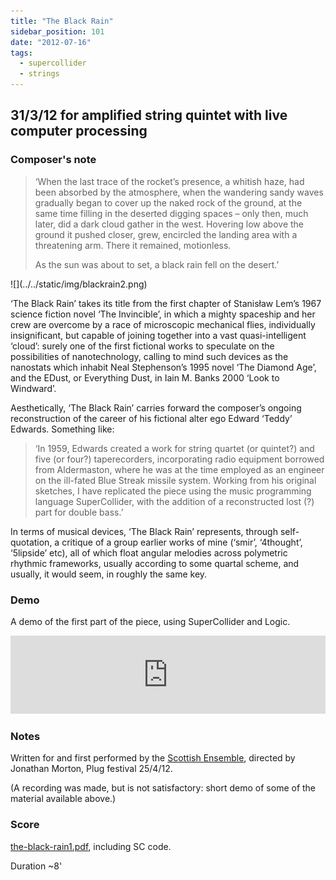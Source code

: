 ```yaml
---
title: "The Black Rain"
sidebar_position: 101
date: "2012-07-16"
tags: 
  - supercollider
  - strings
---
```


## 31/3/12 for amplified string quintet with live computer processing

### Composer's note

> ‘When the last trace of the rocket’s presence, a whitish haze, had been absorbed by the atmosphere, when the wandering sandy waves gradually began to cover up the naked rock of the ground, at the same time filling in the deserted digging spaces – only then, much later, did a dark cloud gather in the west. Hovering low above the ground it pushed closer, grew, encircled the landing area with a threatening arm. There it remained, motionless.
> 
> As the sun was about to set, a black rain fell on the desert.’

<div style={{float: 'right', width: '30%', border: 'solid', borderWidth: 'thin'}}>![](../../static/img/blackrain2.png)</div>

‘The Black Rain’ takes its title from the first chapter of Stanisław Lem’s 1967 science fiction novel ‘The Invincible’, in which a mighty spaceship and her crew are overcome by a race of microscopic mechanical flies, individually insignificant, but capable of joining together into a vast quasi-intelligent ‘cloud’: surely one of the first fictional works to speculate on the possibilities of nanotechnology, calling to mind such devices as the nanostats which inhabit Neal Stephenson’s 1995 novel ‘The Diamond Age’, and the EDust, or Everything Dust, in Iain M. Banks 2000 ‘Look to Windward’.

Aesthetically, ‘The Black Rain’ carries forward the composer’s ongoing reconstruction of the career of his fictional alter ego Edward ‘Teddy’ Edwards. Something like:

> ‘In 1959, Edwards created a work for string quartet (or quintet?) and five (or four?) taperecorders, incorporating radio equipment borrowed from Aldermaston, where he was at the time employed as an engineer on the ill-fated Blue Streak missile system. Working from his original sketches, I have replicated the piece using the music programming language SuperCollider, with the addition of a reconstructed lost (?) part for double bass.’

In terms of musical devices, ‘The Black Rain’ represents, through self-quotation, a critique of a group earlier works of mine (‘smir’, ‘4thought’, ‘5lipside’ etc), all of which float angular melodies across polymetric rhythmic frameworks, usually according to some quartal scheme, and usually, it would seem, in roughly the same key.

### Demo

A demo of the first part of the piece, using SuperCollider and Logic.

<iframe width="100%" height="125" scrolling="no" frameborder="no" allow="autoplay" src="https://w.soundcloud.com/player/?url=https%3A//api.soundcloud.com/tracks/39302682&color=%23ff5500&auto_play=false&hide_related=true&show_comments=true&show_user=true&show_reposts=false&show_teaser=true&visual=true"></iframe>


### Notes

Written for and first performed by the [Scottish Ensemble](http://www.scottishensemble.co.uk/), directed by Jonathan Morton, Plug festival 25/4/12.

(A recording was made, but is not satisfactory: short demo of some of the material available above.)

### Score

[the-black-rain1.pdf](/the-black-rain1.pdf), including SC code.

Duration ~8'
